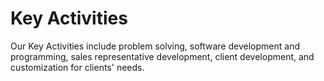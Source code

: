 # Key Activities
<p>Our Key Activities include problem solving, software development and programming, sales representative development, client development, and customization for clients' needs.</p>
